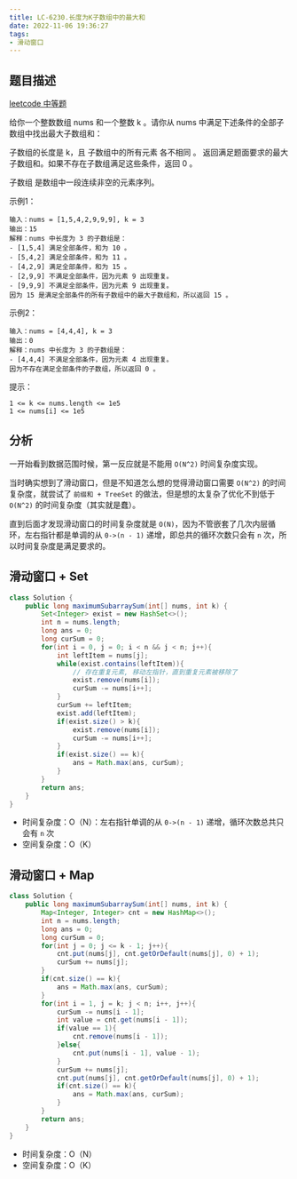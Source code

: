 ```yaml
---
title: LC-6230.长度为K子数组中的最大和
date: 2022-11-06 19:36:27
tags:
- 滑动窗口
---
```


## 题目描述
[leetcode 中等题](https://leetcode.cn/problems/maximum-sum-of-distinct-subarrays-with-length-k/)

给你一个整数数组 nums 和一个整数 k 。请你从 nums 中满足下述条件的全部子数组中找出最大子数组和：

子数组的长度是 k，且
子数组中的所有元素 各不相同 。
返回满足题面要求的最大子数组和。如果不存在子数组满足这些条件，返回 0 。

子数组 是数组中一段连续非空的元素序列。

示例1：
```
输入：nums = [1,5,4,2,9,9,9], k = 3
输出：15
解释：nums 中长度为 3 的子数组是：
- [1,5,4] 满足全部条件，和为 10 。
- [5,4,2] 满足全部条件，和为 11 。
- [4,2,9] 满足全部条件，和为 15 。
- [2,9,9] 不满足全部条件，因为元素 9 出现重复。
- [9,9,9] 不满足全部条件，因为元素 9 出现重复。
因为 15 是满足全部条件的所有子数组中的最大子数组和，所以返回 15 。
```

示例2：
```
输入：nums = [4,4,4], k = 3
输出：0
解释：nums 中长度为 3 的子数组是：
- [4,4,4] 不满足全部条件，因为元素 4 出现重复。
因为不存在满足全部条件的子数组，所以返回 0 。
```

提示：
```
1 <= k <= nums.length <= 1e5
1 <= nums[i] <= 1e5
```
## 分析
一开始看到数据范围时候，第一反应就是不能用 `O(N^2)` 时间复杂度实现。

当时确实想到了滑动窗口，但是不知道怎么想的觉得滑动窗口需要 `O(N^2)` 的时间复杂度，就尝试了 `前缀和 + TreeSet` 的做法，但是想的太复杂了优化不到低于 `O(N^2)` 的时间复杂度（其实就是蠢）。

直到后面才发现滑动窗口的时间复杂度就是 `O(N)`，因为不管嵌套了几次内层循环，左右指针都是单调的从 `0->(n - 1)` 递增，即总共的循环次数只会有 `n` 次，所以时间复杂度是满足要求的。

## 滑动窗口 + Set
```Java
class Solution {
    public long maximumSubarraySum(int[] nums, int k) {
        Set<Integer> exist = new HashSet<>();
        int n = nums.length;
        long ans = 0;
        long curSum = 0;
        for(int i = 0, j = 0; i < n && j < n; j++){
            int leftItem = nums[j];
            while(exist.contains(leftItem)){
                // 存在重复元素, 移动左指针，直到重复元素被移除了
                exist.remove(nums[i]);
                curSum -= nums[i++];
            }
            curSum += leftItem;
            exist.add(leftItem);
            if(exist.size() > k){
                exist.remove(nums[i]);
                curSum -= nums[i++];
            }
            if(exist.size() == k){
                ans = Math.max(ans, curSum);
            }
        }
        return ans;
    }
}
```
- 时间复杂度：O（N）：左右指针单调的从 `0->(n - 1)` 递增，循环次数总共只会有 `n` 次
- 空间复杂度：O（K）

## 滑动窗口 + Map
```Java
class Solution {
    public long maximumSubarraySum(int[] nums, int k) {
        Map<Integer, Integer> cnt = new HashMap<>();
        int n = nums.length;
        long ans = 0;
        long curSum = 0;
        for(int j = 0; j <= k - 1; j++){
            cnt.put(nums[j], cnt.getOrDefault(nums[j], 0) + 1);
            curSum += nums[j];
        }
        if(cnt.size() == k){
            ans = Math.max(ans, curSum);
        }
        for(int i = 1, j = k; j < n; i++, j++){
            curSum -= nums[i - 1];
            int value = cnt.get(nums[i - 1]);
            if(value == 1){
                cnt.remove(nums[i - 1]);
            }else{
                cnt.put(nums[i - 1], value - 1);
            }
            curSum += nums[j];
            cnt.put(nums[j], cnt.getOrDefault(nums[j], 0) + 1);
            if(cnt.size() == k){
                ans = Math.max(ans, curSum);
            }
        }
        return ans;
    }
}
```
- 时间复杂度：O（N）
- 空间复杂度：O（K）